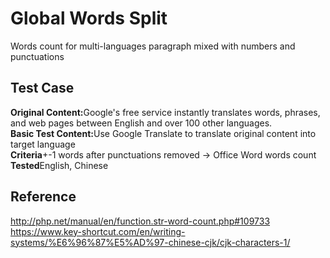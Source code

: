 # Global Words Split
Words count for multi-languages paragraph mixed with numbers and punctuations  
  
Test Case
--
<b>Original Content:</b>Google's free service instantly translates words, phrases, and web pages between English and over 100 other languages.  
<b>Basic Test Content:</b>Use Google Translate to translate original content into target language  
<b>Criteria</b>+-1 words after punctuations removed -> Office Word words count  
<b>Tested</b>English, Chinese  
  
Reference
--
http://php.net/manual/en/function.str-word-count.php#109733  
https://www.key-shortcut.com/en/writing-systems/%E6%96%87%E5%AD%97-chinese-cjk/cjk-characters-1/